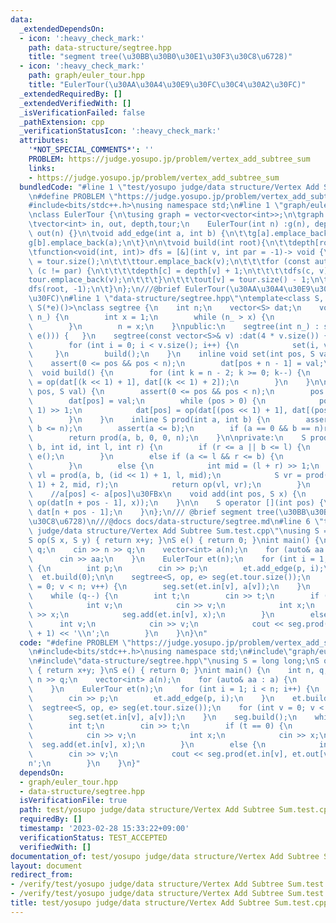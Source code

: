 ```yaml
---
data:
  _extendedDependsOn:
  - icon: ':heavy_check_mark:'
    path: data-structure/segtree.hpp
    title: "segment tree(\u30BB\u30B0\u30E1\u30F3\u30C8\u6728)"
  - icon: ':heavy_check_mark:'
    path: graph/euler_tour.hpp
    title: "EulerTour(\u30AA\u30A4\u30E9\u30FC\u30C4\u30A2\u30FC)"
  _extendedRequiredBy: []
  _extendedVerifiedWith: []
  _isVerificationFailed: false
  _pathExtension: cpp
  _verificationStatusIcon: ':heavy_check_mark:'
  attributes:
    '*NOT_SPECIAL_COMMENTS*': ''
    PROBLEM: https://judge.yosupo.jp/problem/vertex_add_subtree_sum
    links:
    - https://judge.yosupo.jp/problem/vertex_add_subtree_sum
  bundledCode: "#line 1 \"test/yosupo judge/data structure/Vertex Add Subtree Sum.test.cpp\"\
    \n#define PROBLEM \"https://judge.yosupo.jp/problem/vertex_add_subtree_sum\"\n\
    #include<bits/stdc++.h>\nusing namespace std;\n#line 1 \"graph/euler_tour.hpp\"\
    \nclass EulerTour {\n\tusing graph = vector<vector<int>>;\n\tgraph g;\npublic:\n\
    \tvector<int> in, out, depth,tour;\n    EulerTour(int n) :g(n), depth(n), in(n),\
    \ out(n) {}\n\tvoid add_edge(int a, int b) {\n\t\tg[a].emplace_back(b);\n\t\t\
    g[b].emplace_back(a);\n\t}\n\n\tvoid build(int root){\n\t\tdepth[root] = 0;\n\t\
    \tfunction<void(int, int)> dfs = [&](int v, int par = -1)-> void {\n\t\t\tin[v]\
    \ = tour.size();\n\t\t\ttour.emplace_back(v);\n\t\t\tfor (const auto& c : g[v])if\
    \ (c != par) {\n\t\t\t\tdepth[c] = depth[v] + 1;\n\t\t\t\tdfs(c, v);\n\t\t\t\t\
    tour.emplace_back(v);\n\t\t\t}\n\t\t\tout[v] = tour.size() - 1;\n\t\t};\n\t\t\
    dfs(root, -1);\n\t}\n};\n///@brief EulerTour(\u30AA\u30A4\u30E9\u30FC\u30C4\u30A2\
    \u30FC)\n#line 1 \"data-structure/segtree.hpp\"\ntemplate<class S, S(*op)(S, S),\
    \ S(*e)()>\nclass segtree {\n    int n;\n    vector<S> dat;\n    void Init(int\
    \ n_) {\n        int x = 1;\n        while (n_ > x) {\n            x <<= 1;\n\
    \        }\n        n = x;\n    }\npublic:\n    segtree(int n_) : segtree(vector<S>(n_,\
    \ e())) {   }\n    segtree(const vector<S>& v) :dat(4 * v.size()) {\n        Init(v.size());\n\
    \        for (int i = 0; i < v.size(); i++) {\n            set(i, v[i]);\n   \
    \     }\n        build();\n    }\n    inline void set(int pos, S val) {\n    \
    \    assert(0 <= pos && pos < n);\n        dat[pos + n - 1] = val;\n    }\n  \
    \  void build() {\n        for (int k = n - 2; k >= 0; k--) {\n            dat[k]\
    \ = op(dat[(k << 1) + 1], dat[(k << 1) + 2]);\n        }\n    }\n\n    void update(int\
    \ pos, S val) {\n        assert(0 <= pos && pos < n);\n        pos += n - 1;\n\
    \        dat[pos] = val;\n        while (pos > 0) {\n            pos = (pos -\
    \ 1) >> 1;\n            dat[pos] = op(dat[(pos << 1) + 1], dat[(pos << 1) + 2]);\n\
    \        }\n    }\n    inline S prod(int a, int b) {\n        assert(0 <= a &&\
    \ b <= n);\n        assert(a <= b);\n        if (a == 0 && b == n)return dat[0];\n\
    \        return prod(a, b, 0, 0, n);\n    }\n\nprivate:\n    S prod(int a, int\
    \ b, int id, int l, int r) {\n        if (r <= a || b <= l) {\n            return\
    \ e();\n        }\n        else if (a <= l && r <= b) {\n            return dat[id];\n\
    \        }\n        else {\n            int mid = (l + r) >> 1;\n            S\
    \ vl = prod(a, b, (id << 1) + 1, l, mid);\n            S vr = prod(a, b, (id <<\
    \ 1) + 2, mid, r);\n            return op(vl, vr);\n        }\n    }\n\npublic:\n\
    \    //a[pos] <- a[pos]\u30FBx\n    void add(int pos, S x) {\n        update(pos,\
    \ op(dat[n + pos - 1], x));\n    }\n\n    S operator [](int pos) {\n        return\
    \ dat[n + pos - 1];\n    }\n};\n/// @brief segment tree(\u30BB\u30B0\u30E1\u30F3\
    \u30C8\u6728)\n///@docs docs/data-structure/segtree.md\n#line 6 \"test/yosupo\
    \ judge/data structure/Vertex Add Subtree Sum.test.cpp\"\nusing S = long long;\n\
    S op(S x, S y) { return x+y; }\nS e() { return 0; }\nint main() {\n    int n,\
    \ q;\n    cin >> n >> q;\n    vector<int> a(n);\n    for (auto& aa : a) {\n  \
    \      cin >> aa;\n    }\n    EulerTour et(n);\n    for (int i = 1; i < n; i++)\
    \ {\n        int p;\n        cin >> p;\n        et.add_edge(p, i);\n    }\n  \
    \  et.build(0);\n\n    segtree<S, op, e> seg(et.tour.size());\n    for (int v\
    \ = 0; v < n; v++) {\n        seg.set(et.in[v], a[v]);\n    }\n    seg.build();\n\
    \    while (q--) {\n        int t;\n        cin >> t;\n        if (t == 0) {\n\
    \            int v;\n            cin >> v;\n            int x;\n            cin\
    \ >> x;\n            seg.add(et.in[v], x);\n        }\n        else {\n      \
    \      int v;\n            cin >> v;\n            cout << seg.prod(et.in[v], et.out[v]\
    \ + 1) << '\\n';\n        }\n    }\n}\n"
  code: "#define PROBLEM \"https://judge.yosupo.jp/problem/vertex_add_subtree_sum\"\
    \n#include<bits/stdc++.h>\nusing namespace std;\n#include\"graph/euler_tour.hpp\"\
    \n#include\"data-structure/segtree.hpp\"\nusing S = long long;\nS op(S x, S y)\
    \ { return x+y; }\nS e() { return 0; }\nint main() {\n    int n, q;\n    cin >>\
    \ n >> q;\n    vector<int> a(n);\n    for (auto& aa : a) {\n        cin >> aa;\n\
    \    }\n    EulerTour et(n);\n    for (int i = 1; i < n; i++) {\n        int p;\n\
    \        cin >> p;\n        et.add_edge(p, i);\n    }\n    et.build(0);\n\n  \
    \  segtree<S, op, e> seg(et.tour.size());\n    for (int v = 0; v < n; v++) {\n\
    \        seg.set(et.in[v], a[v]);\n    }\n    seg.build();\n    while (q--) {\n\
    \        int t;\n        cin >> t;\n        if (t == 0) {\n            int v;\n\
    \            cin >> v;\n            int x;\n            cin >> x;\n          \
    \  seg.add(et.in[v], x);\n        }\n        else {\n            int v;\n    \
    \        cin >> v;\n            cout << seg.prod(et.in[v], et.out[v] + 1) << '\\\
    n';\n        }\n    }\n}"
  dependsOn:
  - graph/euler_tour.hpp
  - data-structure/segtree.hpp
  isVerificationFile: true
  path: test/yosupo judge/data structure/Vertex Add Subtree Sum.test.cpp
  requiredBy: []
  timestamp: '2023-02-28 15:33:22+09:00'
  verificationStatus: TEST_ACCEPTED
  verifiedWith: []
documentation_of: test/yosupo judge/data structure/Vertex Add Subtree Sum.test.cpp
layout: document
redirect_from:
- /verify/test/yosupo judge/data structure/Vertex Add Subtree Sum.test.cpp
- /verify/test/yosupo judge/data structure/Vertex Add Subtree Sum.test.cpp.html
title: test/yosupo judge/data structure/Vertex Add Subtree Sum.test.cpp
---
```

